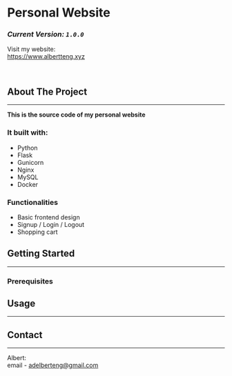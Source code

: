 # Personal Website
### *Current Version:  `1.0.0`* 

Visit my website:  
https://www.albertteng.xyz

<br />

<!-- ABOUT THE PROJECT -->
## About The Project
---


**This is the source code of my personal website**     


### It built with:
* Python
* Flask
* Gunicorn
* Nginx
* MySQL
* Docker

### Functionalities
* Basic frontend design
* Signup / Login / Logout
* Shopping cart

<!-- GETTING STARTED -->
## Getting Started
---

### Prerequisites



<!-- USAGE EXAMPLES -->
## Usage
---



<!-- CONTACT -->
## Contact
---

Albert:     
email - adelberteng@gmail.com




